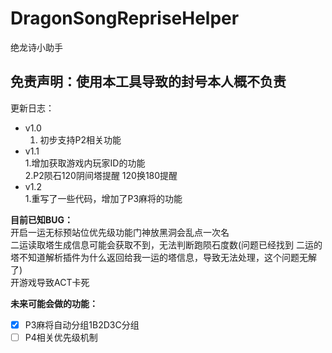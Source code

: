 # DragonSongRepriseHelper
绝龙诗小助手

## 免责声明：使用本工具导致的封号本人概不负责

更新日志：
+ v1.0  
  1. 初步支持P2相关功能
+ v1.1  
    1.增加获取游戏内玩家ID的功能  
    2.P2陨石120阴间塔提醒 120换180提醒  
+ v1.2  
    1.重写了一些代码，增加了P3麻将的功能  

**目前已知BUG：**  
开启一运无标预站位优先级功能门神放黑洞会乱点一次名    
二运读取塔生成信息可能会获取不到，无法判断跑陨石度数(问题已经找到 二运的塔不知道解析插件为什么返回给我一运的塔信息，导致无法处理，这个问题无解了)  
开游戏导致ACT卡死  

**未来可能会做的功能：**
- [x] P3麻将自动分组1B2D3C分组
- [ ] P4相关优先级机制